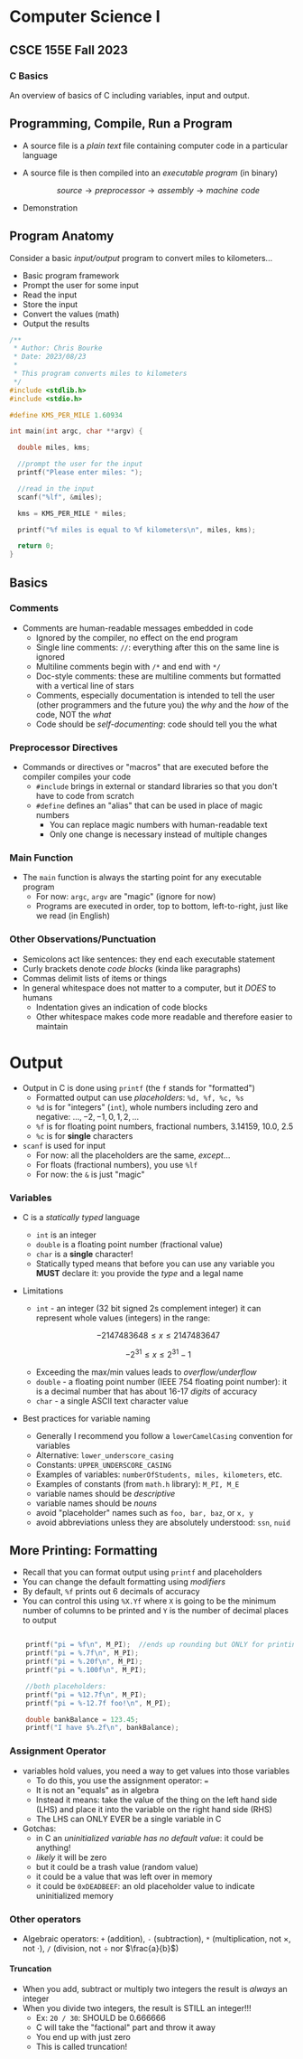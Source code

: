 # Computer Science I
## CSCE 155E Fall 2023
### C Basics

An overview of basics of C including variables, input and output.

## Programming, Compile, Run a Program

* A source file is a *plain text* file containing computer code in a particular language
* A source file is then compiled into an *executable program* (in binary)

  $$source \rightarrow preprocessor \rightarrow assembly \rightarrow machine\,\, code$$

* Demonstration

## Program Anatomy

Consider a basic *input/output* program to convert miles
to kilometers...
  * Basic program framework
  * Prompt the user for some input
  * Read the input
  * Store the input
  * Convert the values (math)
  * Output the results

```c
/**
 * Author: Chris Bourke
 * Date: 2023/08/23
 *
 * This program converts miles to kilometers
 */
#include <stdlib.h>
#include <stdio.h>

#define KMS_PER_MILE 1.60934

int main(int argc, char **argv) {

  double miles, kms;

  //prompt the user for the input
  printf("Please enter miles: ");

  //read in the input
  scanf("%lf", &miles);

  kms = KMS_PER_MILE * miles;

  printf("%f miles is equal to %f kilometers\n", miles, kms);

  return 0;
}
```

## Basics

### Comments

* Comments are human-readable messages embedded in code
  * Ignored by the compiler, no effect on the end program
  * Single line comments: `//`: everything after this on the same line is ignored
  * Multiline comments begin with `/*` and end with `*/`
  * Doc-style comments: these are multiline comments but formatted with a vertical line of stars
  * Comments, especially documentation is intended to tell the user (other programmers and the future you) the *why* and the *how* of the code, NOT the *what*
  * Code should be *self-documenting*: code should tell you the what

### Preprocessor Directives

* Commands or directives or "macros" that are executed  before the compiler compiles your code
  * `#include` brings in external or standard libraries so that you don't have to code from scratch
  * `#define` defines an "alias" that can be used in place of magic numbers
    * You can replace magic numbers with human-readable text
    * Only one change is necessary instead of multiple changes

### Main Function

* The `main` function is always the starting point for any executable program
  * For now: `argc`, `argv` are "magic" (ignore for now)
  * Programs are executed in order, top to bottom, left-to-right, just like we read (in English)

### Other Observations/Punctuation

* Semicolons act like sentences: they end each executable statement
* Curly brackets denote *code blocks* (kinda like paragraphs)
* Commas delimit lists of items or things
* In general whitespace does not matter to a computer, but it *DOES* to humans
  * Indentation gives an indication of code blocks
  * Other whitespace makes code more readable and therefore easier to maintain

# Output

* Output in C is done using `printf` (the `f` stands for "formatted")
  * Formatted output can use *placeholders*: `%d, %f, %c, %s`
  * `%d` is for "integers" (`int`), whole numbers including zero and negative: $\ldots, -2, -1, 0, 1, 2, \ldots$
  * `%f` is for floating point numbers, fractional numbers, 3.14159, 10.0, 2.5
  * `%c` is for **single** characters
* `scanf` is used for input
  * For now: all the placeholders are the same, *except*...
  * For floats (fractional numbers), you use `%lf`
  * For now: the `&` is just "magic"

### Variables

* C is a *statically typed* language
  * `int` is an integer
  * `double` is a floating point number (fractional value)
  * `char` is a **single** character!
  * Statically typed means that before you can use any variable you **MUST** declare it: you provide the *type* and a legal name
* Limitations
  * `int` - an integer (32 bit signed 2s complement integer)
  it can represent whole values (integers) in the range:

  $$-2147483648 \leq x \leq 2147483647$$

  $$-2^{31} \leq x \leq 2^{31}-1$$

  * Exceeding the max/min values leads to *overflow/underflow*
  * `double` - a floating point number (IEEE 754 floating point number): it is a decimal number that has about 16-17 *digits* of accuracy
  * `char` - a single ASCII text character value

* Best practices for variable naming
  * Generally I recommend you follow a `lowerCamelCasing` convention for variables
  * Alternative: `lower_underscore_casing`
  * Constants: `UPPER_UNDERSCORE_CASING`
  * Examples of variables: `numberOfStudents, miles, kilometers`, etc.
  * Examples of constants (from `math.h` library): `M_PI, M_E`
  * variable names should be *descriptive*
  * variable names should be *nouns*
  * avoid "placeholder" names such as `foo, bar, baz`, or `x, y`
  * avoid abbreviations unless they are absolutely understood: `ssn`, `nuid`

## More Printing: Formatting

* Recall that you can format output using `printf` and placeholders
* You can change the default formatting using *modifiers*
* By default, `%f` prints out 6 decimals of accuracy
* You can control this using `%X.Yf` where `X` is going to be the minimum number of columns to be printed and `Y` is the number of decimal places to output

```c

    printf("pi = %f\n", M_PI);  //ends up rounding but ONLY for printing!!!
    printf("pi = %.7f\n", M_PI);
    printf("pi = %.20f\n", M_PI);
    printf("pi = %.100f\n", M_PI);

    //both placeholders:
    printf("pi = %12.7f\n", M_PI);
    printf("pi = %-12.7f foo!\n", M_PI);

    double bankBalance = 123.45;
    printf("I have $%.2f\n", bankBalance);
```

### Assignment Operator

* variables hold values, you need a way to get values into those variables
  * To do this, you use the assignment operator: `=`
  * It is not an "equals" as in algebra
  * Instead it means: take the value of the thing on the left hand side (LHS) and place it into the variable on the right hand side (RHS)
  * The LHS can ONLY EVER be a single variable in C
* Gotchas:
  * in C an *uninitialized variable has no default value*: it could be anything!
  * *likely* it will be zero
  * but it could be a trash value (random value)
  * it could be a value that was left over in memory
  * it could be `0xDEADBEEF`: an old placeholder value to indicate uninitialized memory

### Other operators

* Algebraic operators: `+` (addition), `-` (subtraction), `*` (multiplication, not $\times$, not $\cdot$), `/` (division, not $\div$ nor $\frac{a}{b}$)

#### Truncation

* When you add, subtract or multiply two integers the result is *always* an integer
* When you divide two integers, the result is STILL an integer!!!
  * Ex: `20 / 30`: SHOULD be 0.666666
  * C will take the "factional" part and throw it away
  * You end up with just zero
  * This is called truncation!

```text













```
